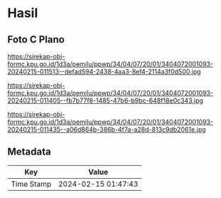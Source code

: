 # Hasil

## Foto C Plano

https://sirekap-obj-formc.kpu.go.id/1d3a/pemilu/ppwp/34/04/07/20/01/3404072001093-20240215-011513--defad594-2438-4aa3-8ef4-2114a3f0d500.jpg

https://sirekap-obj-formc.kpu.go.id/1d3a/pemilu/ppwp/34/04/07/20/01/3404072001093-20240215-011405--fb7b77f8-1485-47b6-b9bc-648f18e0c343.jpg

https://sirekap-obj-formc.kpu.go.id/1d3a/pemilu/ppwp/34/04/07/20/01/3404072001093-20240215-011435--a06d864b-386b-4f7a-a28d-813c9db2061e.jpg


## Metadata

| Key        | Value               |
| ---------- | ------------------- |
| Time Stamp | 2024-02-15 01:47:43 |



